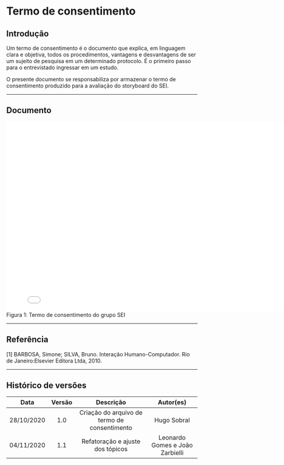 # Termo de consentimento

## Introdução

Um termo de consentimento é o documento que explica, em linguagem clara e objetiva, todos os procedimentos, vantagens e desvantagens de ser um sujeito de pesquisa em um determinado protocolo. É o primeiro passo para o entrevistado ingressar em um estudo.

O presente documento se responsabiliza por armazenar o termo de consentimento produzido para a avaliação do storyboard do SEI.

---

## Documento

<embed src="./assets/pdf/termo_de_consentimento_storyboard.pdf" width="800px" height="500px" />
Figura 1: Termo de consentimento do grupo SEI

---

## Referência

[1] BARBOSA, Simone; SILVA, Bruno. Interação Humano-Computador. Rio de Janeiro:Elsevier Editora Ltda, 2010.

---

## Histórico de versões

|    Data    | Versão |                  Descrição                   |            Autor(es)            |
| :--------: | :----: | :------------------------------------------: | :-----------------------------: |
| 28/10/2020 |  1.0   | Criação do arquivo de termo de consentimento |           Hugo Sobral           |
| 04/11/2020 |  1.1   |       Refatoração e ajuste dos tópicos       | Leonardo Gomes e João Zarbielli |
